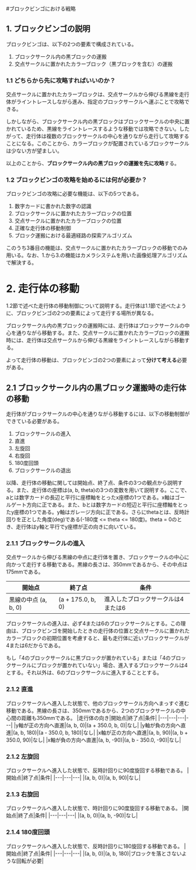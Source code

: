 #ブロックビンゴにおける戦略

## 1. ブロックビンゴの説明
ブロックビンゴは、以下の2つの要素で構成されている。
  1. ブロックサークル内の黒ブロックの運搬
  2. 交点サークルに置かれたカラーブロック（黒ブロックを含む）の運搬

### 1.1 どちらから先に攻略すればいいのか？
交点サークルに置かれたカラーブロックは、交点サークルから伸びる黒線を走行体がライントレースしながら進み、指定のブロックサークルへ運ぶことで攻略できる。

しかしながら、ブロックサークル内の黒ブロックはブロックサークルの中央に置かれているため、黒線をライントレースするような移動では攻略できない。したがって、走行体は複数のブロックサークルの中心を通りながら走行して攻略することになる。このことから、カラーブロックが配置されているブロックサークルは少ない方が望ましい。

以上のことから、**ブロックサークル内の黒ブロックの運搬を先に攻略**する。

### 1.2 ブロックビンゴの攻略を始めるには何が必要か？
ブロックビンゴの攻略に必要な機能は、以下の5つである。
 1. 数字カードに書かれた数字の認識
 2. ブロックサークルに置かれたカラーブロックの位置
 3. 交点サークルに置かれたカラーブロックの位置
 4. 正確な走行体の移動制御
 5. ブロック運搬における最適経路の探索アルゴリズム

このうち3番目の機能は、交点サークルに置かれたカラーブロックの移動でのみ用いる。なお、1.から3.の機能はカメラシステムを用いた画像処理アルゴリズムで解決する。

# 2.  走行体の移動
1.2節で述べた走行体の移動制御について説明する。走行体は1.1節で述べたように、ブロックビンゴの2つの要素によって走行する場所が異なる。

ブロックサークル内の黒ブロックの運搬時には、走行体はブロックサークルの中心を通りながら移動する。また、交点サークルに置かれたカラーブロックの運搬時には、走行体は交点サークルから伸びる黒線をライントレースしながら移動する。

よって走行体の移動は、ブロックビンゴの2つの要素によって**分けて考える**必要がある。

## 2.1 ブロックサークル内の黒ブロック運搬時の走行体の移動
走行体がブロックサークルの中心を通りながら移動するには、以下の移動制御ができている必要がある。
 1. ブロックサークルの進入
 2. 直進
 3. 左旋回
 4. 右旋回
 5. 180度回頭
 6. ブロックサークルの退出

以降、走行体の移動に関しては開始点、終了点、条件の3つの観点から説明する。また、走行体の座標は(a, b, theta)の3つの変数を用いて説明する。ここで、aとは数字カードの長辺と平行に座標軸をとったx座標の1つである。x軸はゴールゲート方向に正である。また、bとは数字カードの短辺と平行に座標軸をとったy座標の1つである。y軸はガレージ方向に正である。さらにthetaとは、反時計回りを正とした角度(deg)である(-180度 <= theta <= 180度)。theta = 0のとき、走行体はy軸と平行でy座標が正の向きに向いている。

### 2.1.1 ブロックサークルの進入
交点サークルから伸びる黒線の中点に走行体を置き、ブロックサークルの中心に向かって走行する移動である。黒線の長さは、350mmであるから、その中点は175mmである。

|開始点|終了点|条件|
|---|---|---|
|黒線の中点 (a, b, 0)|(a + 175.0, b, 0)|進入したブロックサークルは4または6|

ブロックサークルの進入は、必ず4または6のブロックサークルとする。この理由は、ブロックビンゴを開始したときの走行体の位置と交点サークルに置かれたカラーブロックの初期位置を考慮すると、最も走行体に近いブロックサークルが4または6だからである。

もし「4のブロックサークルに黒ブロックが置かれている」または「4のブロックサークルにブロックが置かれていない」場合、進入するブロックサークルは4とする。それ以外は、6のブロックサークルに進入することとする。

### 2.1.2 直進
ブロックサークルへ進入した状態で、他のブロックサークル方向へまっすぐ進む移動である。黒線の長さは、350mmであるから、2つのブロックサークルの中心間の距離も350mmである。
|走行体の向き|開始点|終了点|条件|
|---|---|---|---|
|y軸が正の方向へ直進|(a, b, 0)|(a + 350.0, b, 0)|なし|
|y軸が負の方向へ直進|(a, b, 180)|(a - 350.0, b, 180)|なし|
|x軸が正の方向へ直進|(a, b, 90)|(a, b + 350.0, 90)|なし|
|x軸が負の方向へ直進|(a, b, -90)|(a, b - 350.0, -90)|なし|

### 2.1.2 左旋回
ブロックサークルへ進入した状態で、反時計回りに90度旋回する移動である。
|開始点|終了点|条件|
|---|---|---|
|(a, b, 0)|(a, b, 90)|なし|

### 2.1.3 右旋回
ブロックサークルへ進入した状態で、時計回りに90度旋回する移動である。
|開始点|終了点|条件|
|---|---|---|
|(a, b, 0)|(a, b, -90)|なし|

### 2.1.4 180度回頭
ブロックサークルへ進入した状態で、反時計回りに180旋回する移動である。
|開始点|終了点|条件|
|---|---|---|
|(a, b, 0)|(a, b, 180)|ブロックを落とさないような回転が必要|
